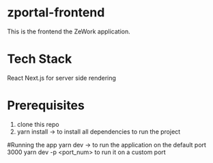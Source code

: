 # zportal-frontend
This is the frontend the ZeWork application. 

# Tech Stack
React
Next.js for server side rendering

# Prerequisites
1. clone this repo
2. yarn install -> to install all dependencies to run the project

#Running the app
yarn dev -> to run the application on the default port 3000
yarn dev -p <port_num> to run it on a custom port

